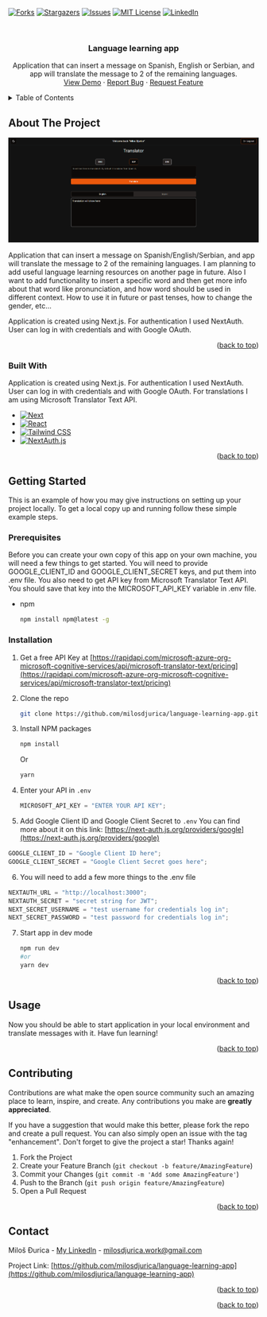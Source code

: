 <a name="readme-top"></a>

[![Forks][forks-shield]][forks-url]
[![Stargazers][stars-shield]][stars-url]
[![Issues][issues-shield]][issues-url]
[![MIT License][license-shield]][license-url]
[![LinkedIn][linkedin-shield]][linkedin-url]

<!-- PROJECT LOGO -->
<br />
<div align="center">
 
  <h3 align="center">Language learning app</h3>

  <p align="center">
    Application that can insert a message on Spanish, English or Serbian, and app will translate the message to 2 of the remaining languages.
    <br />
    <a href="https://language-learning-app-milosdjurica.vercel.app/">View Demo</a>
    ·
    <a href="https://github.com/milosdjurica/language-learning-app/issues">Report Bug</a>
    ·
    <a href="https://github.com/milosdjurica/language-learning-app/issues">Request Feature</a>
  </p>
</div>

<!-- TABLE OF CONTENTS -->
<details>
  <summary>Table of Contents</summary>
  <ol>
    <li>
      <a href="#about-the-project">About The Project</a>
      <ul>
        <li><a href="#built-with">Built With</a></li>
      </ul>
    </li>
    <li>
      <a href="#getting-started">Getting Started</a>
      <ul>
        <li><a href="#prerequisites">Prerequisites</a></li>
        <li><a href="#installation">Installation</a></li>
      </ul>
    </li>
    <li><a href="#usage">Usage</a></li>
    <li><a href="#roadmap">Roadmap</a></li>
    <li><a href="#contributing">Contributing</a></li>
    <li><a href="#license">License</a></li>
    <li><a href="#contact">Contact</a></li>
    <li><a href="#acknowledgments">Acknowledgments</a></li>
  </ol>
</details>

<!-- ABOUT THE PROJECT -->

## About The Project

[![Language learning app][product-screenshot]](https://language-learning-app-milosdjurica.vercel.app/)

Application that can insert a message on Spanish/English/Serbian, and app will translate the message to 2 of the remaining languages. I am planning to add useful language learning resources on another page in future. Also I want to add functionality to insert a specific word and then get more info about that word like pronunciation, and how word should be used in different context. How to use it in future or past tenses, how to change the gender, etc...

Application is created using Next.js. For authentication I used NextAuth. User can log in with credentials and with Google OAuth.

<p align="right">(<a href="#readme-top">back to top</a>)</p>

### Built With

Application is created using Next.js. For authentication I used NextAuth. User can log in with credentials and with Google OAuth. For translations I am using Microsoft Translator Text API.

- [![Next][Next.js]][Next-url]
- [![React][React.js]][React-url]
- [![Tailwind CSS](https://img.shields.io/badge/tailwind-css-38B2AC?style=for-the-badge&logo=tailwind-css&logoColor=white)](https://tailwindcss.com/)
- [![NextAuth.js](https://img.shields.io/badge/nextauth.js-000000?style=for-the-badge&logo=next-dot-js&logoColor=white)](https://next-auth.js.org/)

<p align="right">(<a href="#readme-top">back to top</a>)</p>

<!-- GETTING STARTED -->

## Getting Started

This is an example of how you may give instructions on setting up your project locally.
To get a local copy up and running follow these simple example steps.

### Prerequisites

Before you can create your own copy of this app on your own machine, you will need a few things to get started.
You will need to provide GOOGLE_CLIENT_ID and GOOGLE_CLIENT_SECRET keys, and put them into .env file.
You also need to get API key from Microsoft Translator Text API. You should save that key into the MICROSOFT_API_KEY variable in .env file.

- npm
  ```sh
  npm install npm@latest -g
  ```

### Installation

1. Get a free API Key at [https://rapidapi.com/microsoft-azure-org-microsoft-cognitive-services/api/microsoft-translator-text/pricing](https://rapidapi.com/microsoft-azure-org-microsoft-cognitive-services/api/microsoft-translator-text/pricing)
2. Clone the repo
   ```sh
   git clone https://github.com/milosdjurica/language-learning-app.git
   ```
3. Install NPM packages

   ```sh
   npm install
   ```

   Or

   ```sh
   yarn
   ```

4. Enter your API in `.env`
   ```js
   MICROSOFT_API_KEY = "ENTER YOUR API KEY";
   ```
5. Add Google Client ID and Google Client Secret to `.env`
   You can find more about it on this link: [https://next-auth.js.org/providers/google](https://next-auth.js.org/providers/google)

```js
GOOGLE_CLIENT_ID = "Google Client ID here";
GOOGLE_CLIENT_SECRET = "Google Client Secret goes here";
```

6. You will need to add a few more things to the .env file

```js
NEXTAUTH_URL = "http://localhost:3000";
NEXTAUTH_SECRET = "secret string for JWT";
NEXT_SECRET_USERNAME = "test username for credentials log in";
NEXT_SECRET_PASSWORD = "test password for credentials log in";
```

7. Start app in dev mode

   ```sh
   npm run dev
   #or
   yarn dev
   ```

<p align="right">(<a href="#readme-top">back to top</a>)</p>

<!-- USAGE EXAMPLES -->

## Usage

Now you should be able to start application in your local environment and translate messages with it. Have fun learning!

<p align="right">(<a href="#readme-top">back to top</a>)</p>

<!-- ROADMAP -->

<!-- ## Roadmap

- [x] Add Changelog
- [x] Add back to top links
- [ ] Add Additional Templates w/ Examples
- [ ] Add "components" document to easily copy & paste sections of the readme
- [ ] Multi-language Support
  - [ ] Chinese
  - [ ] Spanish

See the [open issues](https://github.com/milosdjurica/language-learning-app/issues) for a full list of proposed features (and known issues).

<p align="right">(<a href="#readme-top">back to top</a>)</p> -->

<!-- CONTRIBUTING -->

## Contributing

Contributions are what make the open source community such an amazing place to learn, inspire, and create. Any contributions you make are **greatly appreciated**.

If you have a suggestion that would make this better, please fork the repo and create a pull request. You can also simply open an issue with the tag "enhancement".
Don't forget to give the project a star! Thanks again!

1. Fork the Project
2. Create your Feature Branch (`git checkout -b feature/AmazingFeature`)
3. Commit your Changes (`git commit -m 'Add some AmazingFeature'`)
4. Push to the Branch (`git push origin feature/AmazingFeature`)
5. Open a Pull Request

<p align="right">(<a href="#readme-top">back to top</a>)</p>

<!-- CONTACT -->

## Contact

Miloš Đurica - [My LinkedIn](https://www.linkedin.com/in/milosdjurica/) - milosdjurica.work@gmail.com

Project Link: [https://github.com/milosdjurica/language-learning-app](https://github.com/milosdjurica/language-learning-app)

<p align="right">(<a href="#readme-top">back to top</a>)</p>

<p align="right">(<a href="#readme-top">back to top</a>)</p>

<!-- MARKDOWN LINKS & IMAGES -->
<!-- https://www.markdownguide.org/basic-syntax/#reference-style-links -->

[contributors-shield]: https://img.shields.io/github/contributors/milosdjurica/language-learning-app.svg?style=for-the-badge
[contributors-url]: https://github.com/milosdjurica/language-learning-app/graphs/contributors
[forks-shield]: https://img.shields.io/github/forks/milosdjurica/language-learning-app.svg?style=for-the-badge
[forks-url]: https://github.com/milosdjurica/language-learning-app/network/members
[stars-shield]: https://img.shields.io/github/stars/milosdjurica/language-learning-app.svg?style=for-the-badge
[stars-url]: https://github.com/milosdjurica/language-learning-app/stargazers
[issues-shield]: https://img.shields.io/github/issues/milosdjurica/language-learning-app.svg?style=for-the-badge
[issues-url]: https://github.com/milosdjurica/language-learning-app/issues
[license-shield]: https://img.shields.io/github/license/milosdjurica/language-learning-app.svg?style=for-the-badge
[license-url]: https://github.com/milosdjurica/language-learning-app/blob/master/LICENSE.txt
[linkedin-shield]: https://img.shields.io/badge/-LinkedIn-black.svg?style=for-the-badge&logo=linkedin&colorB=555
[linkedin-url]: https://linkedin.com/in/milosdjurica
[product-screenshot]: public/assets/translator.png
[Next.js]: https://img.shields.io/badge/next.js-000000?style=for-the-badge&logo=nextdotjs&logoColor=white
[Next-url]: https://nextjs.org/
[React.js]: https://img.shields.io/badge/React-20232A?style=for-the-badge&logo=react&logoColor=61DAFB
[React-url]: https://reactjs.org/
[NextAuth.js]: https://img.shields.io/badge/nextauth.js-000000?style=for-the-badge&logo=next-dot-js
[NextAuth-url]: https://next-auth.js.org/
[Tailwind-url]: https://tailwindcss.com
